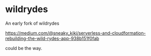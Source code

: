 # wildrydes
An early fork of wildrydes

https://medium.com/@sneaky_kiki/serverless-and-cloudformation-rebuilding-the-wild-rydes-app-938b151f0fab

could be the way.
